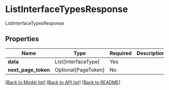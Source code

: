# ListInterfaceTypesResponse

ListInterfaceTypesResponse

## Properties
| Name | Type | Required | Description |
| ------------ | ------------- | ------------- | ------------- |
**data** | List[InterfaceType] | Yes |  |
**next_page_token** | Optional[PageToken] | No |  |


[[Back to Model list]](../../README.md#documentation-for-models) [[Back to API list]](../../README.md#documentation-for-api-endpoints) [[Back to README]](../../README.md)
